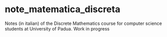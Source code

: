 # note_matematica_discreta
Notes (in italian) of the Discrete Mathematics course for computer science students at University of Padua. Work in progress
